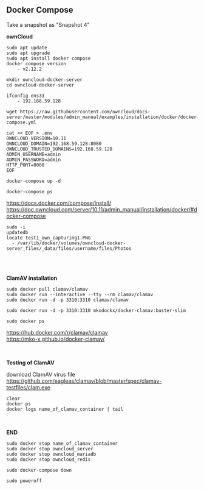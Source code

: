 ## Docker Compose

Take a snapshot as "Snapshot 4"

**ownCloud** 

```
sudo apt update
sudo apt upgrade
sudo apt install docker compose
docker compose version
    - v2.12.2

mkdir owncloud-docker-server
cd owncloud-docker-server

ifconfig ens33 
    - 192.168.59.128  

wget https://raw.githubusercontent.com/owncloud/docs-server/master/modules/admin_manual/examples/installation/docker/docker-compose.yml

cat << EOF > .env
OWNCLOUD_VERSION=10.11
OWNCLOUD_DOMAIN=192.168.59.128:8080
OWNCLOUD_TRUSTED_DOMAINS=192.168.59.128
ADMIN_USERNAME=admin
ADMIN_PASSWORD=admin
HTTP_PORT=8080
EOF

docker-compose up -d

docker-compose ps
```

https://docs.docker.com/compose/install/  
https://doc.owncloud.com/server/10.11/admin_manual/installation/docker/#docker-compose  

```
sudo -i
updatedb
locate test1_own_capturing1.PNG
  - /var/lib/docker/volumes/owncloud-docker-server_files/_data/files/username/files/Photos
```

<br>



<br>

**ClamAV installation**

```
sudo docker pull clamav/clamav
sudo docker run --interactive --tty --rm clamav/clamav
sudo docker run -d -p 3310:3310 clamav/clamav

sudo docker run -d -p 3310:3310 mkodockx/docker-clamav:buster-slim

sudo docker ps

```

https://hub.docker.com/r/clamav/clamav  
https://mko-x.github.io/docker-clamav/  

<br> 

**Testing of ClamAV**

download ClamAV virus file  
https://github.com/eagleas/clamav/blob/master/spec/clamav-testfiles/clam.exe

```
clear
docker ps
docker logs name_of_clamav_container | tail
```

<br> 

**END**

```
sudo docker stop name_of_clamav_container
sudo docker stop owncloud_server
sudo docker stop owncloud_mariadb
sudo docker stop owncloud_redis

sudo docker-compose down

sudo poweroff
```
